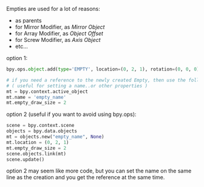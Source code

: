 Empties are used for a lot of reasons:  

- as parents
- for Mirror Modifier, as _Mirror Object_
- for Array Modifier, as _Object Offset_
- for Screw Modifier, as _Axis Object_
- etc...

option 1:
```python
bpy.ops.object.add(type='EMPTY', location=(0, 2, 1), rotation=(0, 0, 0))

# if you need a reference to the newly created Empty, then use the following.
# ( useful for setting a name..or other properties )
mt = bpy.context.active_object
mt.name = 'empty_name'  
mt.empty_draw_size = 2   
```
option 2 (useful if you want to avoid using bpy.ops):
```python
scene = bpy.context.scene
objects = bpy.data.objects
mt = objects.new("empty_name", None)
mt.location = (0, 2, 1)
mt.empty_draw_size = 2
scene.objects.link(mt)
scene.update()
```
option 2 may seem like more code, but you can set the name on the same line as the creation and you
get the reference at the same time.